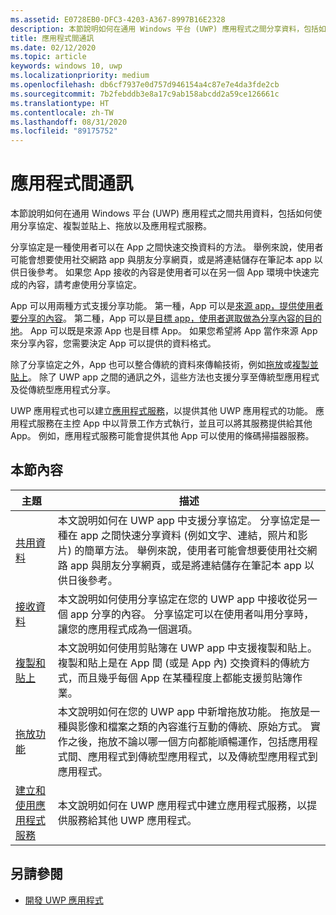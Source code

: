 ```yaml
---
ms.assetid: E0728EB0-DFC3-4203-A367-8997B16E2328
description: 本節說明如何在通用 Windows 平台 (UWP) 應用程式之間分享資料，包括如何使用分享協定、複製並貼上，以及拖放。
title: 應用程式間通訊
ms.date: 02/12/2020
ms.topic: article
keywords: windows 10, uwp
ms.localizationpriority: medium
ms.openlocfilehash: db6cf7937e0d757d946154a4c87e7e4da3fde2cb
ms.sourcegitcommit: 7b2febddb3e8a17c9ab158abcdd2a59ce126661c
ms.translationtype: HT
ms.contentlocale: zh-TW
ms.lasthandoff: 08/31/2020
ms.locfileid: "89175752"
---
```

# <a name="app-to-app-communication"></a>應用程式間通訊

本節說明如何在通用 Windows 平台 (UWP) 應用程式之間共用資料，包括如何使用分享協定、複製並貼上、拖放以及應用程式服務。

分享協定是一種使用者可以在 App 之間快速交換資料的方法。 舉例來說，使用者可能會想要使用社交網路 app 與朋友分享網頁，或是將連結儲存在筆記本 app 以供日後參考。 如果您 App 接收的內容是使用者可以在另一個 App 環境中快速完成的內容，請考慮使用分享協定。

App 可以用兩種方式支援分享功能。 第一種，App 可以是[來源 app，提供使用者要分享的內容](share-data.md)。 第二種，App 可以是[目標 app，使用者選取做為分享內容的目的地](receive-data.md)。 App 可以既是來源 App 也是目標 App。 如果您希望將 App 當作來源 App 來分享內容，您需要決定 App 可以提供的資料格式。

除了分享協定之外，App 也可以整合傳統的資料來傳輸技術，例如[拖放](../design/input/drag-and-drop.md)或[複製並貼上](copy-and-paste.md)。 除了 UWP app 之間的通訊之外，這些方法也支援分享至傳統型應用程式及從傳統型應用程式分享。

UWP 應用程式也可以建立[應用程式服務](../launch-resume/how-to-create-and-consume-an-app-service.md)，以提供其他 UWP 應用程式的功能。 應用程式服務在主控 App 中以背景工作方式執行，並且可以將其服務提供給其他 App。 例如，應用程式服務可能會提供其他 App 可以使用的條碼掃描器服務。

## <a name="in-this-section"></a>本節內容

| 主題 | 描述 |
|-------|-------------|
| [共用資料](share-data.md) | 本文說明如何在 UWP app 中支援分享協定。 分享協定是一種在 app 之間快速分享資料 (例如文字、連結，照片和影片) 的簡單方法。 舉例來說，使用者可能會想要使用社交網路 app 與朋友分享網頁，或是將連結儲存在筆記本 app 以供日後參考。 |
| [接收資料](receive-data.md) | 本文說明如何使用分享協定在您的 UWP app 中接收從另一個 app 分享的內容。 分享協定可以在使用者叫用分享時，讓您的應用程式成為一個選項。 |
| [複製和貼上](copy-and-paste.md) | 本文說明如何使用剪貼簿在 UWP app 中支援複製和貼上。 複製和貼上是在 App 間 (或是 App 內) 交換資料的傳統方式，而且幾乎每個 App 在某種程度上都能支援剪貼簿作業。 |
| [拖放功能](../design/input/drag-and-drop.md) | 本文說明如何在您的 UWP app 中新增拖放功能。 拖放是一種與影像和檔案之類的內容進行互動的傳統、原始方式。 實作之後，拖放不論以哪一個方向都能順暢運作，包括應用程式間、應用程式到傳統型應用程式，以及傳統型應用程式到應用程式。 |
| [建立和使用應用程式服務](../launch-resume/how-to-create-and-consume-an-app-service.md) | 本文說明如何在 UWP 應用程式中建立應用程式服務，以提供服務給其他 UWP 應用程式。  |

## <a name="see-also"></a>另請參閱

- [開發 UWP 應用程式](../develop/index.md)
